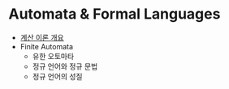# Automata & Formal Languages

- [계산 이론 개요](https://github.com/jionchu/TIL/blob/master/Automata%20&%20Formal%20Languages/계산%20이론%20개요.md)
- Finite Automata
  - 유한 오토마타
  - 정규 언어와 정규 문법
  - 정규 언어의 성질